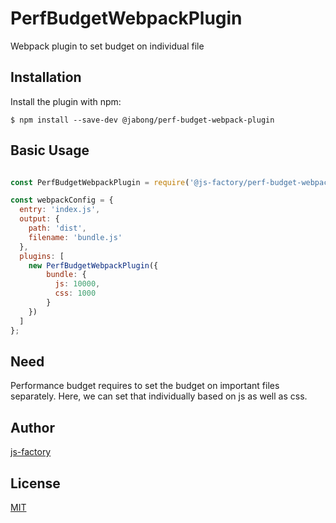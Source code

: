 # PerfBudgetWebpackPlugin
Webpack plugin to set budget on individual file

Installation
------------
Install the plugin with npm:
```shell
$ npm install --save-dev @jabong/perf-budget-webpack-plugin
```
 
Basic Usage
-----------

```javascript

const PerfBudgetWebpackPlugin = require('@js-factory/perf-budget-webpack-plugin');

const webpackConfig = {
  entry: 'index.js',
  output: {
    path: 'dist',
    filename: 'bundle.js'
  },
  plugins: [
    new PerfBudgetWebpackPlugin({
        bundle: {
          js: 10000,
          css: 1000
        }
    })
  ]
};
```

Need
-----------

Performance budget requires to set the budget on important files separately. Here, we can set that individually based on js as well as css.

## Author

  [js-factory](https://github.com/js-factory)

## License

  [MIT](LICENSE)
